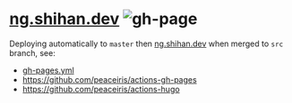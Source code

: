 # [ng.shihan.dev](https://ng.shihan.dev) ![gh-page](https://github.com/shihanng/shihanng.github.io/workflows/gh-page/badge.svg)

Deploying automatically to `master` then [ng.shihan.dev](https://ng.shihan.dev) when merged to `src` branch, see:

- [gh-pages.yml](.github/workflows/gh-pages.yml)
- <https://github.com/peaceiris/actions-gh-pages>
- <https://github.com/peaceiris/actions-hugo>
